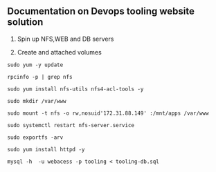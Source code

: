 ## Documentation on Devops tooling website solution

1. Spin up NFS,WEB and DB servers

2. Create and attached volumes

`sudo yum -y update`

`rpcinfo -p | grep nfs`

`sudo yum install nfs-utils nfs4-acl-tools -y`

`sudo mkdir /var/www`

`sudo mount -t nfs -o rw,nosuid'172.31.88.149' :/mnt/apps /var/www`

`sudo systemctl restart nfs-server.service`

`sudo exportfs -arv`

`sudo yum install httpd -y`

`mysql -h  -u webacess -p tooling < tooling-db.sql`

	